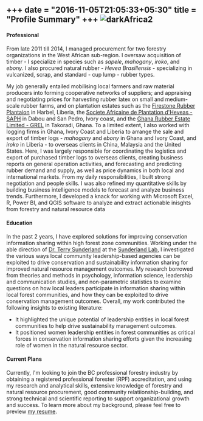 +++
date = "2016-11-05T21:05:33+05:30"
title = "Profile Summary"
+++
![darkAfrica2][1]
---

#### Professional

From late 2011 till 2014, I managed procurement for two forestry organizations in the West African sub-region. I oversaw acquisition of timber - I specialize in species such as *sapele*, *mahogany*, *iroko*, and *ebony*. I also procured natural rubber - *Hevea Brasillensis* - specializing in vulcanized, scrap, and standard - cup lump - rubber types.

My job generally entailed mobilising local farmers and raw material producers into forming cooperative networks of suppliers; and appraising and negotiating prices for harvesting rubber latex on small and medium-scale rubber farms, and on plantation estates such as the [Firestone Rubber Plantaion](https://www.firestonenaturalrubber.com/#:~:text=Firestone%20Liberia%20Inc.%2C%20an%20indirect,clinics%20and%20a%20referral%20hospital.) in Harbel, Liberia, the [Societe Africaine de Plantation d'Heveas - SAPH](https://www.groupesifca.com/saph.php) in Dabou and San Pedro, Ivory coast, and the [Ghana Rubber Estate Limited - GREL](https://grelgh.com) in Takoradi, Ghana. To a limited extent, I also worked with logging firms in Ghana, Ivory Coast and Liberia to arrange the sale and export of timber logs - *mahogany* and *ebony* in Ghana and Ivory Coast, and *iroko* in Liberia - to overseas clients in China, Malaysia and the United States. Here, I was largely responsible for coordinating the logistics and export of purchased timber logs to overseas clients, creating business reports on general operation activities, and forecasting and predicting rubber demand and supply, as well as price dynamics in both local and international markets. From my daily responsibilities, I built strong negotiation and people skills. I was also refined my quantitative skills by building business intelligence models to forecast and analyze business trends. Furthermore, I developed a knack for working with Microsoft Excel, R, Power BI, and QGIS software to analyze and extract actionable inisghts from forestry and natural resource data

#### Education

In the past 2 years, I have explored solutions for improving conservation information sharing within high forest zone communities. Working under the able direction of [Dr. Terry Sunderland](https://forestry.ubc.ca/faculty-profile/terry-sunderland/) at the [Sunderland Lab](https://sunderlandlab.forestry.ubc.ca/people/), I investigated the various ways local community leadership-based agencies can be exploited to drive conservation and sustainability information sharing for improved natural resource management outcomes. My research borrowed from theories and methods in psychology, information science, leadership and communication studies, and non-parametric statistics to examine questions on how local leaders participate in information sharing within local forest communities, and how they can be exploited to drive conservation management outcomes. Overall, my work contributed the following insights to existing literature:
* It highlighted the unique potential of leadership entities in local forest communities to help drive sustainability management outcomes.
* It positioned women leadership entities in forest communities as critical forces in conservation information sharing efforts given the increasing role of women in the natural resource sector.


#### Current Plans

Currently, I'm looking to join the BC professional forestry industry by obtaining a registered professional forester (RPF) accreditation, and using my research and analytical skills, extensive knowledge of forestry and natural resource procurement, good community relatiionship-building, and strong technical and scientific reporting to support organizational growth and success. To learn more about my background, please feel free to preview [my resume]().

[1]: /img/darkAfrica2.jpg

